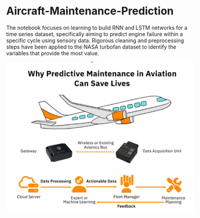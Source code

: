 # Aircraft-Maintenance-Prediction
The notebook focuses on learning to build RNN and LSTM networks for a time series dataset, specifically aiming to predict engine failure within a specific cycle using sensory data. Rigorous cleaning and preprocessing steps have been applied to the NASA turbofan dataset to identify the variables that provide the most value.

![about project](/about-image.png)

